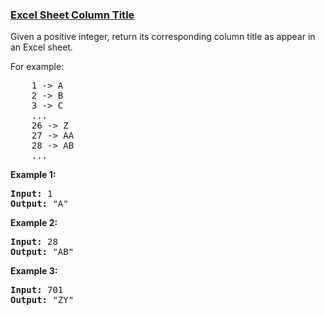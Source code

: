 ### [Excel Sheet Column Title](https://leetcode.com/problems/excel-sheet-column-title)

<p>Given a positive integer, return its corresponding column title as appear in an Excel sheet.</p>

<p>For example:</p>

<pre>
    1 -&gt; A
    2 -&gt; B
    3 -&gt; C
    ...
    26 -&gt; Z
    27 -&gt; AA
    28 -&gt; AB 
    ...
</pre>

<p><strong>Example 1:</strong></p>

<pre>
<strong>Input:</strong> 1
<strong>Output:</strong> &quot;A&quot;
</pre>

<p><strong>Example 2:</strong></p>

<pre>
<strong>Input:</strong> 28
<strong>Output:</strong> &quot;AB&quot;
</pre>

<p><strong>Example 3:</strong></p>

<pre>
<strong>Input:</strong> 701
<strong>Output:</strong> &quot;ZY&quot;
</pre>